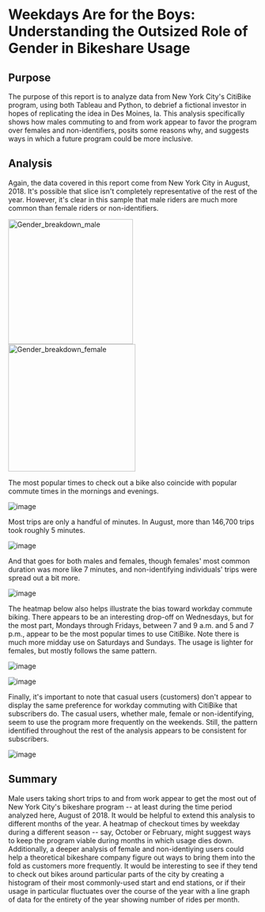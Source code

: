 # Weekdays Are for the Boys: Understanding the Outsized Role of Gender in Bikeshare Usage

## Purpose
The purpose of this report is to analyze data from New York City's CitiBike program, using both Tableau and Python, to debrief a fictional investor
in hopes of replicating the idea in Des Moines, Ia. This analysis specifically shows how males commuting to and from work appear to favor the program over
females and non-identifiers, posits some reasons why, and suggests ways in which a future program could be more inclusive.

## Analysis
Again, the data covered in this report come from New York City in August, 2018. It's possible that slice isn't completely representative of the rest of the year.
However, it's clear in this sample that male riders are much more common than female riders or non-identifiers.

<img width="252" alt="Gender_breakdown_male" src="https://user-images.githubusercontent.com/1015285/126915370-40fe3d5a-baba-4779-b089-41b66eec76e5.png">

<img width="257" alt="Gender_breakdown_female" src="https://user-images.githubusercontent.com/1015285/126915414-9b0a154e-e4eb-4915-b2e3-9d307ecd4c21.png">

The most popular times to check out a bike also coincide with popular commute times in the mornings and evenings.

![image](https://user-images.githubusercontent.com/1015285/126915468-b90b985f-ae26-4670-9847-13c5cb234f63.png)

Most trips are only a handful of minutes. In August, more than 146,700 trips took roughly 5 minutes.

![image](https://user-images.githubusercontent.com/1015285/126915498-946e73e0-3f73-4866-9c83-fc8fc063738b.png)

And that goes for both males and females, though females' most common duration was more like 7 minutes, and non-identifying individuals' trips were spread out a bit more.

![image](https://user-images.githubusercontent.com/1015285/126916205-a6745859-10e5-4fd9-b507-dd55ab21dc88.png)


The heatmap below also helps illustrate the bias toward workday commute biking. There appears to be an interesting drop-off on Wednesdays, but for the most part, Mondays through Fridays, between 7 and 9 a.m. and 5 and 7 p.m., appear to be the most popular times to use CitiBike. Note there is much more midday use on Saturdays and Sundays. The usage is lighter for females, but mostly follows the same pattern.

![image](https://user-images.githubusercontent.com/1015285/126915706-9e00e006-071f-41bf-a66a-8bdf76270df5.png)

![image](https://user-images.githubusercontent.com/1015285/126915722-1fbed03d-a4d4-473c-9d32-6ec29c650eaf.png)

Finally, it's important to note that casual users (customers) don't appear to display the same preference for workday commuting with CitiBike that subscribers do. The casual users, whether male, female or non-identifying, seem to use the program more frequently on the weekends. Still, the pattern identified throughout the rest of the analysis appears to be consistent for subscribers.

![image](https://user-images.githubusercontent.com/1015285/126915799-8e360390-ac62-4ef5-b3e6-58af166cd301.png)

## Summary
Male users taking short trips to and from work appear to get the most out of New York City's bikeshare program -- at least during the time period analyzed here, August of 2018. It would be helpful to extend this analysis to different months of the year. A heatmap of checkout times by weekday during a different season -- say, October or February, might suggest ways to keep the program viable during months in which usage dies down. Additionally, a deeper analysis of female and non-identiying users could help a theoretical bikeshare company figure out ways to bring them into the fold as customers more frequently. It would be interesting to see if they tend to check out bikes around particular parts of the city by creating a histogram of their most commonly-used start and end stations, or if their usage in particular fluctuates over the course of the year with a line graph of data for the entirety of the year showing number of rides per month.
